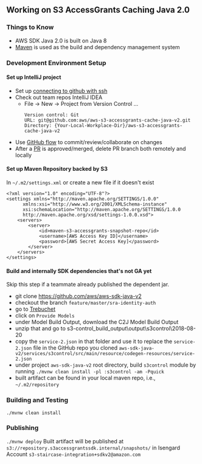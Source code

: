 ## Working on S3 AccessGrants Caching Java 2.0

### Things to Know
* AWS SDK Java 2.0 is built on Java 8
* [Maven][maven] is used as the build and dependency management system

### Development Environment Setup
#### Set up IntelliJ project
* Set up [connecting to github with ssh](https://docs.github.com/en/authentication/connecting-to-github-with-ssh)
* Check out team repos IntelliJ IDEA
  - File → New → Project from Version Control ...
    ```
    Version control: Git
    URL: git@github.com:aws/aws-s3-accessgrants-cache-java-v2.git
    Directory: {Your-Local-Workplace-Dir}/aws-s3-accessgrants-cache-java-v2
    ```
* Use [GitHub flow](https://docs.github.com/en/get-started/quickstart/github-flow) to commit/review/collaborate on changes
* After a [PR](https://github.com/aws/aws-s3-accessgrants-cache-java-v2/pull/1) is approved/merged, delete PR branch both remotely and locally

#### Set up Maven Repository backed by S3
In `~/.m2/settings.xml` or create a new file if it doesn't exist
```
<?xml version="1.0" encoding="UTF-8"?>
<settings xmlns="http://maven.apache.org/SETTINGS/1.0.0"
      xmlns:xsi="http://www.w3.org/2001/XMLSchema-instance"
      xsi:schemaLocation="http://maven.apache.org/SETTINGS/1.0.0 
      http://maven.apache.org/xsd/settings-1.0.0.xsd">
    <servers>
        <server>
            <id>maven-s3-accessgrants-snapshot-repo</id>
            <username>[AWS Access Key ID]</username>
            <password>[AWS Secret Access Key]</password>
        </server>
    </servers>
</settings>
```

#### Build and internally SDK dependencies that's not GA yet
Skip this step if a teammate already published the dependent jar.
* git clone https://github.com/aws/aws-sdk-java-v2
* checkout the branch `feature/master/sra-identity-auth`
* go to [Trebuchet](https://trebuchet.corp.amazon.com/manage_feature.html?featureArn=arn:aws:trebuchet:::feature:v2:f3b3721f-33b8-487a-9989-eb3cd947a72a)
* click on `Provide Models`
* under Model Build Output, download the C2J Model Build Output
* unzip that and go to s3-control_build_output\output\s3control\2018-08-20
* copy the `service-2.json` in that folder and use it to replace the `service-2.json` file in the GitHub repo you cloned `aws-sdk-java-v2/services/s3control/src/main/resource/codegen-resources/service-2.json`
* under project `aws-sdk-java-v2` root directory, build `s3control` module by running `./mvnw clean install -pl :s3control -am -Pquick`
* built artifact can be found in your local maven repo, i.e., `~/.m2/repository`

### Building and Testing
`./mvnw clean install`

### Publishing
`./mvnw deploy`
Built artifact will be published at `s3://repository.s3accessgrantssdk.internal/snapshots/` in Isengard Account `s3-staircase-integration+sdkv2@amazon.com`

[maven]: https://maven.apache.org/
